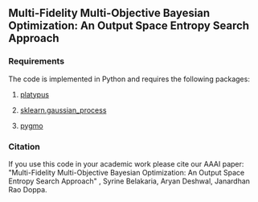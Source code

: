 
## Multi-Fidelity Multi-Objective Bayesian Optimization: An Output Space Entropy Search Approach



### Requirements
The code is implemented in Python and requires the following packages:

1. [platypus](https://platypus.readthedocs.io/en/latest/getting-started.html#installing-platypus)

2. [sklearn.gaussian_process](https://scikit-learn.org/stable/modules/gaussian_process.html)

3. [pygmo](https://esa.github.io/pygmo2/install.html) 

### Citation
If you use this code in your academic work please cite our AAAI paper: "Multi-Fidelity Multi-Objective Bayesian Optimization: An Output Space Entropy Search Approach" ,  Syrine Belakaria, Aryan Deshwal, Janardhan Rao Doppa.
